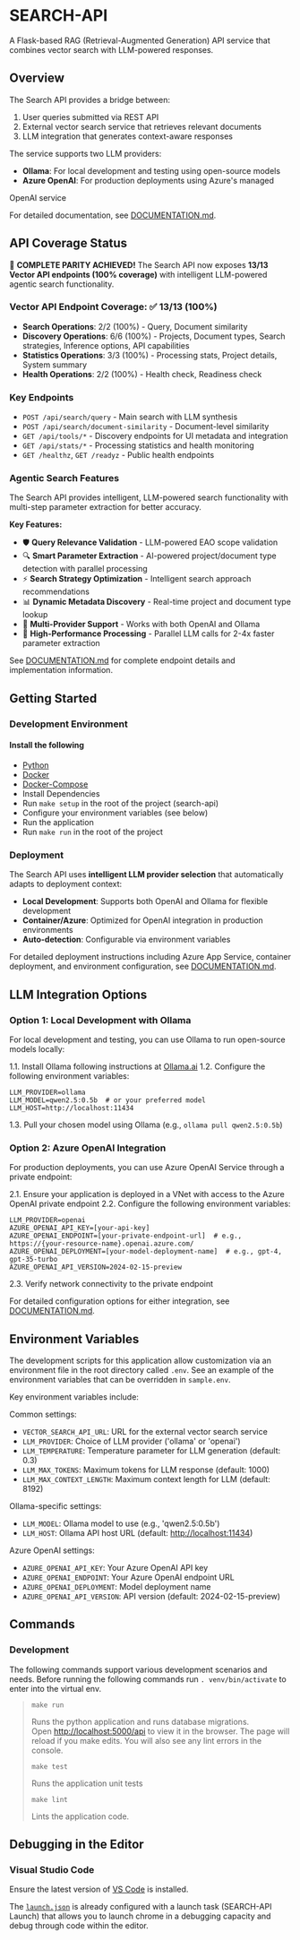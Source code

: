 # SEARCH-API

A Flask-based RAG (Retrieval-Augmented Generation) API service that combines vector search with LLM-powered responses.

## Overview

The Search API provides a bridge between:

1. User queries submitted via REST API
2. External vector search service that retrieves relevant documents
3. LLM integration that generates context-aware responses

The service supports two LLM providers:

- **Ollama**: For local development and testing using open-source models
- **Azure OpenAI**: For production deployments using Azure's managed

OpenAI service

For detailed documentation, see [DOCUMENTATION.md](./DOCUMENTATION.md).

## API Coverage Status

🎉 **COMPLETE PARITY ACHIEVED!** The Search API now exposes **13/13 Vector API endpoints (100% coverage)** with intelligent LLM-powered agentic search functionality.

### Vector API Endpoint Coverage: ✅ 13/13 (100%)

- **Search Operations**: 2/2 (100%) - Query, Document similarity
- **Discovery Operations**: 6/6 (100%) - Projects, Document types, Search strategies, Inference options, API capabilities
- **Statistics Operations**: 3/3 (100%) - Processing stats, Project details, System summary
- **Health Operations**: 2/2 (100%) - Health check, Readiness check

### Key Endpoints

- `POST /api/search/query` - Main search with LLM synthesis
- `POST /api/search/document-similarity` - Document-level similarity
- `GET /api/tools/*` - Discovery endpoints for UI metadata and integration
- `GET /api/stats/*` - Processing statistics and health monitoring
- `GET /healthz`, `GET /readyz` - Public health endpoints

### Agentic Search Features

The Search API provides intelligent, LLM-powered search functionality with multi-step parameter extraction for better accuracy.

**Key Features:**

- 🛡️ **Query Relevance Validation** - LLM-powered EAO scope validation
- 🔍 **Smart Parameter Extraction** - AI-powered project/document type detection with parallel processing
- ⚡ **Search Strategy Optimization** - Intelligent search approach recommendations
- 📊 **Dynamic Metadata Discovery** - Real-time project and document type lookup
- 🔄 **Multi-Provider Support** - Works with both OpenAI and Ollama
- 🚀 **High-Performance Processing** - Parallel LLM calls for 2-4x faster parameter extraction

See [DOCUMENTATION.md](./DOCUMENTATION.md) for complete endpoint details and implementation information.

## Getting Started

### Development Environment

#### Install the following

- [Python](https://www.python.org/)
- [Docker](https://www.docker.com/)
- [Docker-Compose](https://docs.docker.com/compose/install/)
- Install Dependencies
- Run `make setup` in the root of the project (search-api)
- Configure your environment variables (see below)
- Run the application
- Run `make run` in the root of the project

### Deployment

The Search API uses **intelligent LLM provider selection** that automatically adapts to deployment context:

- **Local Development**: Supports both OpenAI and Ollama for flexible development
- **Container/Azure**: Optimized for OpenAI integration in production environments
- **Auto-detection**: Configurable via environment variables

For detailed deployment instructions including Azure App Service, container deployment, and environment configuration, see [DOCUMENTATION.md](./DOCUMENTATION.md#deployment-guide).

## LLM Integration Options

### Option 1: Local Development with Ollama

For local development and testing, you can use Ollama to run open-source models locally:

1.1. Install Ollama following instructions at [Ollama.ai](https://ollama.ai)
1.2. Configure the following environment variables:

```shell
LLM_PROVIDER=ollama
LLM_MODEL=qwen2.5:0.5b  # or your preferred model
LLM_HOST=http://localhost:11434
```

1.3. Pull your chosen model using Ollama (e.g., `ollama pull qwen2.5:0.5b`)

### Option 2: Azure OpenAI Integration

For production deployments, you can use Azure OpenAI Service through a private endpoint:

2.1. Ensure your application is deployed in a VNet with access to the Azure OpenAI private endpoint
2.2. Configure the following environment variables:

```shell
LLM_PROVIDER=openai
AZURE_OPENAI_API_KEY=[your-api-key]
AZURE_OPENAI_ENDPOINT=[your-private-endpoint-url]  # e.g., https://{your-resource-name}.openai.azure.com/
AZURE_OPENAI_DEPLOYMENT=[your-model-deployment-name]  # e.g., gpt-4, gpt-35-turbo
AZURE_OPENAI_API_VERSION=2024-02-15-preview
```

2.3. Verify network connectivity to the private endpoint

For detailed configuration options for either integration, see [DOCUMENTATION.md](./DOCUMENTATION.md).

## Environment Variables

The development scripts for this application allow customization via an environment file in the root directory called `.env`. See an example of the environment variables that can be overridden in `sample.env`.

Key environment variables include:

Common settings:

- `VECTOR_SEARCH_API_URL`: URL for the external vector search service
- `LLM_PROVIDER`: Choice of LLM provider ('ollama' or 'openai')
- `LLM_TEMPERATURE`: Temperature parameter for LLM generation (default: 0.3)
- `LLM_MAX_TOKENS`: Maximum tokens for LLM response (default: 1000)
- `LLM_MAX_CONTEXT_LENGTH`: Maximum context length for LLM (default: 8192)

Ollama-specific settings:

- `LLM_MODEL`: Ollama model to use (e.g., 'qwen2.5:0.5b')
- `LLM_HOST`: Ollama API host URL (default: [http://localhost:11434](http://localhost:11434))

Azure OpenAI settings:

- `AZURE_OPENAI_API_KEY`: Your Azure OpenAI API key
- `AZURE_OPENAI_ENDPOINT`: Your Azure OpenAI endpoint URL
- `AZURE_OPENAI_DEPLOYMENT`: Model deployment name
- `AZURE_OPENAI_API_VERSION`: API version (default: 2024-02-15-preview)

## Commands

### Development

The following commands support various development scenarios and needs.
Before running the following commands run `. venv/bin/activate` to enter into the virtual env.

> `make run`
>
> Runs the python application and runs database migrations.  
Open [http://localhost:5000/api](http://localhost:5000/api) to view it in the browser.
> The page will reload if you make edits.
> You will also see any lint errors in the console.
>
> `make test`
>
> Runs the application unit tests
>
> `make lint`
>
> Lints the application code.

## Debugging in the Editor

### Visual Studio Code

Ensure the latest version of [VS Code](https://code.visualstudio.com) is installed.

The [`launch.json`](.vscode/launch.json) is already configured with a launch task (SEARCH-API Launch) that allows you to launch chrome in a debugging capacity and debug through code within the editor.
